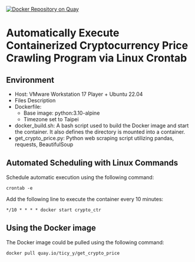 [![Docker Repository on Quay](https://quay.io/repository/ticy_y/get_crypto_price/status "Docker Repository on Quay")](https://quay.io/repository/ticy_y/get_crypto_price)
# Automatically Execute Containerized Cryptocurrency Price Crawling Program via Linux Crontab  
## Environment  
- Host: VMware Workstation 17 Player + Ubuntu 22.04  
- Files Description  
- Dockerfile:  
  - Base image: python:3.10-alpine  
  - Timezone set to Taipei  
- docker_build.sh: A bash script used to build the Docker image and start the container. It also defines the directory is mounted into a container.
- get_crypto_price.py: Python web scraping script utilizing pandas, requests, BeautifulSoup  

## Automated Scheduling with Linux Commands
Schedule automatic execution using the following command:  

    crontab -e  

Add the following line to execute the container every 10 minutes:  

    */10 * * * * docker start crypto_ctr

## Using the Docker image
The Docker image could be pulled using the following command: 

    docker pull quay.io/ticy_y/get_crypto_price
